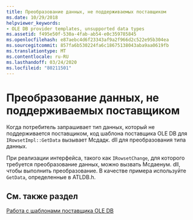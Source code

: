```yaml
---
title: Преобразование данных, не поддерживаемых поставщиком
ms.date: 10/29/2018
helpviewer_keywords:
- OLE DB provider templates, unsupported data types
ms.assetid: f495e50f-530a-4fab-ab54-e0c359785845
ms.openlocfilehash: e87aebc4d6f23343af9a2f966d2c522e95b304ea
ms.sourcegitcommit: 857fa6b530224fa6c18675138043aba9aa0619fb
ms.translationtype: MT
ms.contentlocale: ru-RU
ms.lasthandoff: 03/24/2020
ms.locfileid: "80211501"
---
```

# <a name="converting-data-not-supported-by-the-provider"></a>Преобразование данных, не поддерживаемых поставщиком

Когда потребитель запрашивает тип данных, который не поддерживается поставщиком, код шаблона поставщика OLE DB для `IRowsetImpl::GetData` вызывает Мсдадк. dll для преобразования типа данных.

При реализации интерфейса, такого как `IRowsetChange`, для которого требуется преобразование данных, можно вызвать Мсдаенум. dll, чтобы выполнить преобразование. В качестве примера используйте `GetData`, определенные в ATLDB.h.

## <a name="see-also"></a>См. также раздел

[Работа с шаблонами поставщика OLE DB](../../data/oledb/working-with-ole-db-provider-templates.md)
